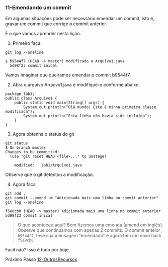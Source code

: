 ### 11-Emendando um commit

Em algumas situações pode ser necessário emendar um commit, isto é, gravar um commit que corrige o commit anterior.

É o que vamos aprender nesta lição.

1. Primeiro faça:

```
git log --oneline

$ b9544f7 (HEAD -> master) modificado o Arquivo1.java
  5d98f23 commit inical
````

Vamos imaginar que queiramos emendar o commit b9544f7.

2. Abra o arquivo Arquivo1.java e modifique-o conforme abaixo:


```
package lab1;
public class Arquivo1 {
    public static void main(String[] args) {
        System.out.println("Olá mundo! Este é minha primeira classe modificada");
        System.out.println("Esta linha não havia sido incluída");
    }
}
```

3. Agora obtenha o status do git

```
git status
$ On branch master
Changes to be committed:
  (use "git reset HEAD <file>..." to unstage)

	modified:   lab1/Arquivo1.java

````

Observe que o git detectou a modificação.

4. Agora faça 

````
git add .
git commit --amend -m "Adicionada mais uma linha no commit anterior"
git log --oneline
````


````
f5e8cb0 (HEAD -> master) Adicionada mais uma linha no commit anterior
5d98f23 commit inical
````


> O que aconteceu aqui? Bem fizemos uma emenda (amend em inglês). Observe que continuamos com apenas 2 commits. O commit anteior , `b9544f7`, teve sua mensagem "emendada" e agora tem um novo hash `f5e8cb0`

Facil não?
Isso é tudo por hoje.

Próximo Passo [12-OutrosRecursos](../12-OutrosRecursos/README.md)
